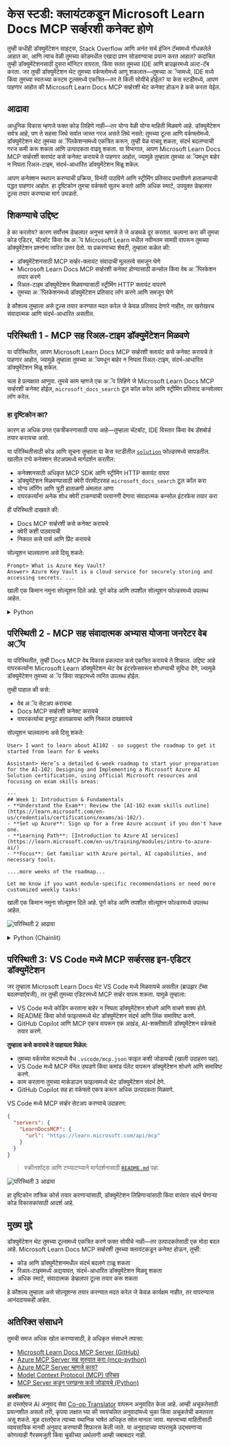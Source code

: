 <!--
CO_OP_TRANSLATOR_METADATA:
{
  "original_hash": "4319d291c9d124ecafea52b3d04bfa0e",
  "translation_date": "2025-07-14T06:21:18+00:00",
  "source_file": "09-CaseStudy/docs-mcp/README.md",
  "language_code": "mr"
}
-->
# केस स्टडी: क्लायंटकडून Microsoft Learn Docs MCP सर्व्हरशी कनेक्ट होणे

तुम्ही कधीही डॉक्युमेंटेशन साइट्स, Stack Overflow आणि अनंत सर्च इंजिन टॅब्समध्ये गोंधळलेले आहात का, आणि त्याच वेळी तुमच्या कोडमधील एखादा प्रश्न सोडवण्याचा प्रयत्न करत आहात? कदाचित तुम्ही डॉक्युमेंटेशनसाठी दुसरा मॉनिटर वापरता, किंवा सतत तुमच्या IDE आणि ब्राउझरमध्ये अल्ट-टॅब करता. जर तुम्ही डॉक्युमेंटेशन थेट तुमच्या वर्कफ्लोमध्ये आणू शकलात—तुमच्या अॅप्समध्ये, IDE मध्ये किंवा तुमच्या स्वतःच्या कस्टम टूल्समध्ये एकत्रित—तर ते किती सोयीचे होईल? या केस स्टडीमध्ये, आपण पाहणार आहोत की Microsoft Learn Docs MCP सर्व्हरशी थेट कनेक्ट होऊन हे कसे करता येईल.

## आढावा

आधुनिक विकास म्हणजे फक्त कोड लिहिणे नाही—तर योग्य वेळी योग्य माहिती मिळवणे आहे. डॉक्युमेंटेशन सर्वत्र आहे, पण ते सहसा जिथे सर्वात जास्त गरज असते तिथे नसते: तुमच्या टूल्स आणि वर्कफ्लोमध्ये. डॉक्युमेंटेशन थेट तुमच्या अॅप्लिकेशन्समध्ये एकत्रित करून, तुम्ही वेळ वाचवू शकता, संदर्भ बदलण्याची गरज कमी करू शकता आणि उत्पादकता वाढवू शकता. या विभागात, आपण Microsoft Learn Docs MCP सर्व्हरशी क्लायंट कसे कनेक्ट करायचे ते पाहणार आहोत, ज्यामुळे तुम्हाला तुमच्या अॅपमधून बाहेर न निघता रिअल-टाइम, संदर्भ-आधारित डॉक्युमेंटेशन मिळू शकेल.

आपण कनेक्शन स्थापन करण्याची प्रक्रिया, विनंती पाठविणे आणि स्ट्रीमिंग प्रतिसाद प्रभावीपणे हाताळण्याची पद्धत पाहणार आहोत. हा दृष्टिकोन तुमचा वर्कफ्लो सुलभ करतो आणि अधिक स्मार्ट, उपयुक्त डेव्हलपर टूल्स तयार करण्याचा मार्ग उघडतो.

## शिकण्याचे उद्दिष्ट

हे का करतोय? कारण सर्वोत्तम डेव्हलपर अनुभव म्हणजे ते जे अडथळे दूर करतात. कल्पना करा की तुमचा कोड एडिटर, चॅटबॉट किंवा वेब अॅप Microsoft Learn मधील नवीनतम सामग्री वापरून तुमच्या डॉक्युमेंटेशन प्रश्नांना त्वरित उत्तर देतो. या प्रकरणाच्या शेवटी, तुम्हाला कळेल की:

- डॉक्युमेंटेशनसाठी MCP सर्व्हर-क्लायंट संवादाची मूलतत्त्वे समजून घेणे
- Microsoft Learn Docs MCP सर्व्हरशी कनेक्ट होण्यासाठी कन्सोल किंवा वेब अॅप्लिकेशन तयार करणे
- रिअल-टाइम डॉक्युमेंटेशन मिळवण्यासाठी स्ट्रीमिंग HTTP क्लायंट वापरणे
- तुमच्या अॅप्लिकेशनमध्ये डॉक्युमेंटेशन प्रतिसाद लॉग करणे आणि समजून घेणे

हे कौशल्य तुम्हाला असे टूल्स तयार करण्यात मदत करेल जे केवळ प्रतिसाद देणारे नाहीत, तर खरोखरच संवादात्मक आणि संदर्भ-आधारित असतील.

## परिस्थिती 1 - MCP सह रिअल-टाइम डॉक्युमेंटेशन मिळवणे

या परिस्थितीत, आपण Microsoft Learn Docs MCP सर्व्हरशी क्लायंट कसे कनेक्ट करायचे ते पाहणार आहोत, ज्यामुळे तुम्हाला तुमच्या अॅपमधून बाहेर न निघता रिअल-टाइम, संदर्भ-आधारित डॉक्युमेंटेशन मिळू शकेल.

चला हे प्रत्यक्षात आणूया. तुमचे काम म्हणजे एक अॅप लिहिणे जे Microsoft Learn Docs MCP सर्व्हरशी कनेक्ट होईल, `microsoft_docs_search` टूल कॉल करेल आणि स्ट्रीमिंग प्रतिसाद कन्सोलवर लॉग करेल.

### हा दृष्टिकोन का?
कारण हा अधिक प्रगत एकत्रीकरणासाठी पाया आहे—तुम्हाला चॅटबॉट, IDE विस्तार किंवा वेब डॅशबोर्ड तयार करायचा असो.

या परिस्थितीसाठी कोड आणि सूचना तुम्हाला या केस स्टडीतील [`solution`](./solution/README.md) फोल्डरमध्ये सापडतील. खालील टप्पे कनेक्शन सेटअपमध्ये मार्गदर्शन करतील:
- कनेक्शनसाठी अधिकृत MCP SDK आणि स्ट्रीमिंग HTTP क्लायंट वापरा
- डॉक्युमेंटेशन मिळवण्यासाठी क्वेरी पॅरामीटरसह `microsoft_docs_search` टूल कॉल करा
- योग्य लॉगिंग आणि त्रुटी हाताळणी अंमलात आणा
- वापरकर्त्यांना अनेक शोध क्वेरी टाकण्याची परवानगी देणारा संवादात्मक कन्सोल इंटरफेस तयार करा

ही परिस्थिती दाखवते की:
- Docs MCP सर्व्हरशी कसे कनेक्ट करायचे
- क्वेरी कशी पाठवायची
- निकाल कसे पार्स आणि प्रिंट करायचे

सोल्यूशन चालवताना असे दिसू शकते:

```
Prompt> What is Azure Key Vault?
Answer> Azure Key Vault is a cloud service for securely storing and accessing secrets. ...
```

खाली एक किमान नमुना सोल्यूशन दिले आहे. पूर्ण कोड आणि तपशील सोल्यूशन फोल्डरमध्ये उपलब्ध आहेत.

<details>
<summary>Python</summary>

```python
import asyncio
from mcp.client.streamable_http import streamablehttp_client
from mcp import ClientSession

async def main():
    async with streamablehttp_client("https://learn.microsoft.com/api/mcp") as (read_stream, write_stream, _):
        async with ClientSession(read_stream, write_stream) as session:
            await session.initialize()
            result = await session.call_tool("microsoft_docs_search", {"query": "Azure Functions best practices"})
            print(result.content)

if __name__ == "__main__":
    asyncio.run(main())
```

- पूर्ण अंमलबजावणी आणि लॉगिंगसाठी, [`scenario1.py`](../../../../09-CaseStudy/docs-mcp/solution/python/scenario1.py) पहा.
- स्थापनेची आणि वापराची माहिती [`README.md`](./solution/python/README.md) फाईलमध्ये आहे.
</details>

## परिस्थिती 2 - MCP सह संवादात्मक अभ्यास योजना जनरेटर वेब अॅप

या परिस्थितीत, तुम्ही Docs MCP वेब विकास प्रकल्पात कसे एकत्रित करायचे ते शिकाल. उद्दिष्ट आहे वापरकर्त्यांना Microsoft Learn डॉक्युमेंटेशन थेट वेब इंटरफेसवरून शोधण्याची सुविधा देणे, ज्यामुळे डॉक्युमेंटेशन तुमच्या अॅप किंवा साइटमध्ये त्वरित उपलब्ध होईल.

तुम्ही पाहाल की कसे:
- वेब अॅप सेटअप करायचा
- Docs MCP सर्व्हरशी कनेक्ट करायचे
- वापरकर्त्याचा इनपुट हाताळायचा आणि निकाल दाखवायचे

सोल्यूशन चालवताना असे दिसू शकते:

```
User> I want to learn about AI102 - so suggest the roadmap to get it started from learn for 6 weeks

Assistant> Here’s a detailed 6-week roadmap to start your preparation for the AI-102: Designing and Implementing a Microsoft Azure AI Solution certification, using official Microsoft resources and focusing on exam skills areas:

---
## Week 1: Introduction & Fundamentals
- **Understand the Exam**: Review the [AI-102 exam skills outline](https://learn.microsoft.com/en-us/credentials/certifications/exams/ai-102/).
- **Set up Azure**: Sign up for a free Azure account if you don't have one.
- **Learning Path**: [Introduction to Azure AI services](https://learn.microsoft.com/en-us/training/modules/intro-to-azure-ai/)
- **Focus**: Get familiar with Azure portal, AI capabilities, and necessary tools.

....more weeks of the roadmap...

Let me know if you want module-specific recommendations or need more customized weekly tasks!
```

खाली एक किमान नमुना सोल्यूशन दिले आहे. पूर्ण कोड आणि तपशील सोल्यूशन फोल्डरमध्ये उपलब्ध आहेत.

![परिस्थिती 2 आढावा](../../../../translated_images/scenario2.0c92726d5cd81f68238e5ba65f839a0b300d5b74b8ca7db28bc8f900c3e7d037.mr.png)

<details>
<summary>Python (Chainlit)</summary>

Chainlit हे संभाषणात्मक AI वेब अॅप्स तयार करण्यासाठी एक फ्रेमवर्क आहे. हे संवादात्मक चॅटबॉट्स आणि सहाय्यक तयार करणे सोपे करते जे MCP टूल्स कॉल करू शकतात आणि निकाल रिअल-टाइममध्ये दाखवू शकतात. हे जलद प्रोटोटायपिंग आणि वापरकर्ता-अनुकूल इंटरफेससाठी आदर्श आहे.

```python
import chainlit as cl
import requests

MCP_URL = "https://learn.microsoft.com/api/mcp"

@cl.on_message
def handle_message(message):
    query = {"question": message}
    response = requests.post(MCP_URL, json=query)
    if response.ok:
        result = response.json()
        cl.Message(content=result.get("answer", "No answer found.")).send()
    else:
        cl.Message(content="Error: " + response.text).send()
```

- पूर्ण अंमलबजावणीसाठी [`scenario2.py`](../../../../09-CaseStudy/docs-mcp/solution/python/scenario2.py) पहा.
- सेटअप आणि चालवण्याच्या सूचना [`README.md`](./solution/python/README.md) मध्ये आहेत.
</details>

## परिस्थिती 3: VS Code मध्ये MCP सर्व्हरसह इन-एडिटर डॉक्युमेंटेशन

जर तुम्हाला Microsoft Learn Docs थेट VS Code मध्ये मिळवायचे असतील (ब्राउझर टॅब्स बदलण्याऐवजी), तर तुम्ही तुमच्या एडिटरमध्ये MCP सर्व्हर वापरू शकता. यामुळे तुम्हाला:
- VS Code मध्ये कोडिंग करताना बाहेर न निघता डॉक्युमेंटेशन शोधणे आणि वाचणे शक्य होते.
- README किंवा कोर्स फाइल्समध्ये थेट डॉक्युमेंटेशन संदर्भ आणि लिंक समाविष्ट करणे.
- GitHub Copilot आणि MCP एकत्र वापरून एक अखंड, AI-शक्तीशाली डॉक्युमेंटेशन वर्कफ्लो तयार करणे.

**तुम्हाला कसे करायचे ते पाहायला मिळेल:**
- तुमच्या वर्कस्पेस रूटमध्ये वैध `.vscode/mcp.json` फाइल कशी जोडायची (खाली उदाहरण पहा).
- VS Code मध्ये MCP पॅनेल उघडणे किंवा कमांड पॅलेट वापरून डॉक्युमेंटेशन शोधणे आणि समाविष्ट करणे.
- काम करताना तुमच्या मार्कडाउन फाइल्समध्ये थेट डॉक्युमेंटेशन संदर्भ देणे.
- GitHub Copilot सह हा वर्कफ्लो एकत्र करून अधिक उत्पादकता मिळवणे.

VS Code मध्ये MCP सर्व्हर सेटअप करण्याचे उदाहरण:

```json
{
  "servers": {
    "LearnDocsMCP": {
      "url": "https://learn.microsoft.com/api/mcp"
    }
  }
}
```

</details>

> स्क्रीनशॉट्स आणि टप्प्याटप्प्याने मार्गदर्शनासाठी [`README.md`](./solution/scenario3/README.md) पहा.

![परिस्थिती 3 आढावा](../../../../translated_images/step4-prompt-chat.12187bb001605efc5077992b621f0fcd1df12023c5dce0464f8eb8f3d595218f.mr.png)

हा दृष्टिकोन तांत्रिक कोर्स तयार करणाऱ्यांसाठी, डॉक्युमेंटेशन लिहिणाऱ्यांसाठी किंवा वारंवार संदर्भ घेणाऱ्या कोड विकासकांसाठी आदर्श आहे.

## मुख्य मुद्दे

डॉक्युमेंटेशन थेट तुमच्या टूल्समध्ये एकत्रित करणे फक्त सोयीचे नाही—तर उत्पादकतेसाठी एक मोठा बदल आहे. Microsoft Learn Docs MCP सर्व्हरशी तुमच्या क्लायंटकडून कनेक्ट होऊन, तुम्ही:

- कोड आणि डॉक्युमेंटेशनमधील संदर्भ बदलणे टाळू शकता
- रिअल-टाइममध्ये अद्ययावत, संदर्भ-आधारित डॉक्युमेंटेशन मिळवू शकता
- अधिक स्मार्ट, संवादात्मक डेव्हलपर टूल्स तयार करू शकता

हे कौशल्य तुम्हाला असे सोल्यूशन्स तयार करण्यात मदत करेल जे केवळ कार्यक्षम नाहीत, तर वापरण्यास आनंददायकही आहेत.

## अतिरिक्त संसाधने

तुमची समज अधिक खोल करण्यासाठी, हे अधिकृत संसाधने तपासा:

- [Microsoft Learn Docs MCP Server (GitHub)](https://github.com/MicrosoftDocs/mcp)
- [Azure MCP Server सह सुरुवात करा (mcp-python)](https://learn.microsoft.com/en-us/azure/developer/azure-mcp-server/get-started#create-the-python-app)
- [Azure MCP Server म्हणजे काय?](https://learn.microsoft.com/en-us/azure/developer/azure-mcp-server/)
- [Model Context Protocol (MCP) परिचय](https://modelcontextprotocol.io/introduction)
- [MCP Server कडून प्लगइन्स कसे जोडायचे (Python)](https://learn.microsoft.com/en-us/semantic-kernel/concepts/plugins/adding-mcp-plugins)

**अस्वीकरण**:  
हा दस्तऐवज AI अनुवाद सेवा [Co-op Translator](https://github.com/Azure/co-op-translator) वापरून अनुवादित केला आहे. आम्ही अचूकतेसाठी प्रयत्नशील असलो तरी, कृपया लक्षात घ्या की स्वयंचलित अनुवादांमध्ये चुका किंवा अचूकतेची कमतरता असू शकते. मूळ दस्तऐवज त्याच्या स्थानिक भाषेत अधिकृत स्रोत मानला जावा. महत्त्वाच्या माहितीसाठी व्यावसायिक मानवी अनुवाद करण्याची शिफारस केली जाते. या अनुवादाच्या वापरामुळे उद्भवणाऱ्या कोणत्याही गैरसमजुती किंवा चुकीच्या अर्थलागी आम्ही जबाबदार नाही.